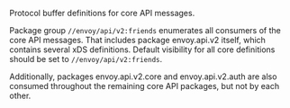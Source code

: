 Protocol buffer definitions for core API messages.

Package group `//envoy/api/v2:friends` enumerates all consumers of the core API
messages. That includes package envoy.api.v2 itself, which contains several xDS
definitions. Default visibility for all core definitions should be set to
`//envoy/api/v2:friends`.

Additionally, packages envoy.api.v2.core and envoy.api.v2.auth are also
consumed throughout the remaining core API packages, but not by each other.
